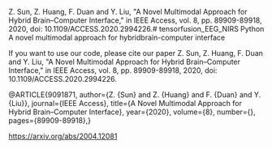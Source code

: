 Z. Sun, Z. Huang, F. Duan and Y. Liu, "A Novel Multimodal Approach for Hybrid Brain–Computer Interface," in IEEE Access, vol. 8, pp. 89909-89918, 2020, doi: 10.1109/ACCESS.2020.2994226.# tensorfusion_EEG_NIRS
Python A novel multimodal approach for hybridbrain-computer interface


If you want to use our code, please cite our paper 
Z. Sun, Z. Huang, F. Duan and Y. Liu, "A Novel Multimodal Approach for Hybrid Brain–Computer Interface," in IEEE Access, vol. 8, pp. 89909-89918, 2020, doi: 10.1109/ACCESS.2020.2994226.

@ARTICLE{9091871,
  author={Z. {Sun} and Z. {Huang} and F. {Duan} and Y. {Liu}},
  journal={IEEE Access}, 
  title={A Novel Multimodal Approach for Hybrid Brain–Computer Interface}, 
  year={2020},
  volume={8},
  number={},
  pages={89909-89918},}



https://arxiv.org/abs/2004.12081
